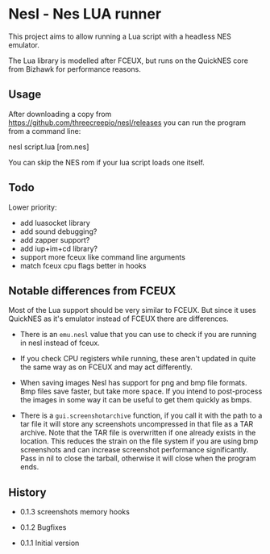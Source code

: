 # Nesl - Nes LUA runner

This project aims to allow running a Lua script with a headless NES emulator.

The Lua library is modelled after FCEUX, but runs on the QuickNES core from Bizhawk for performance reasons.

## Usage

After downloading a copy from https://github.com/threecreepio/nesl/releases you can run the program from a command line:

nesl script.lua [rom.nes]

You can skip the NES rom if your lua script loads one itself.

## Todo

Lower priority:
- add luasocket library
- add sound debugging?
- add zapper support?
- add iup+im+cd library?
- support more fceux like command line arguments
- match fceux cpu flags better in hooks

## Notable differences from FCEUX

Most of the Lua support should be very similar to FCEUX. But since it uses QuickNES as it's emulator instead of FCEUX there are differences.

- There is an `emu.nesl` value that you can use to check if you are running in nesl instead of fceux.

- If you check CPU registers while running, these aren't updated in quite the same way as on FCEUX and may act differently.

- When saving images Nesl has support for png and bmp file formats. Bmp files save faster, but take more space. If you intend to post-process the images in some way it can be useful to get them quickly as bmps.

- There is a `gui.screenshotarchive` function, if you call it with the path to a tar file it will store any screenshots uncompressed in that file as a TAR archive. Note that the TAR file is overwritten if one already exists in the location. This reduces the strain on the file system if you are using bmp screenshots and can increase screenshot performance significantly. Pass in nil to close the tarball, otherwise it will close when the program ends.

## History

- 0.1.3
screenshots
memory hooks

- 0.1.2
Bugfixes

- 0.1.1
Initial version
